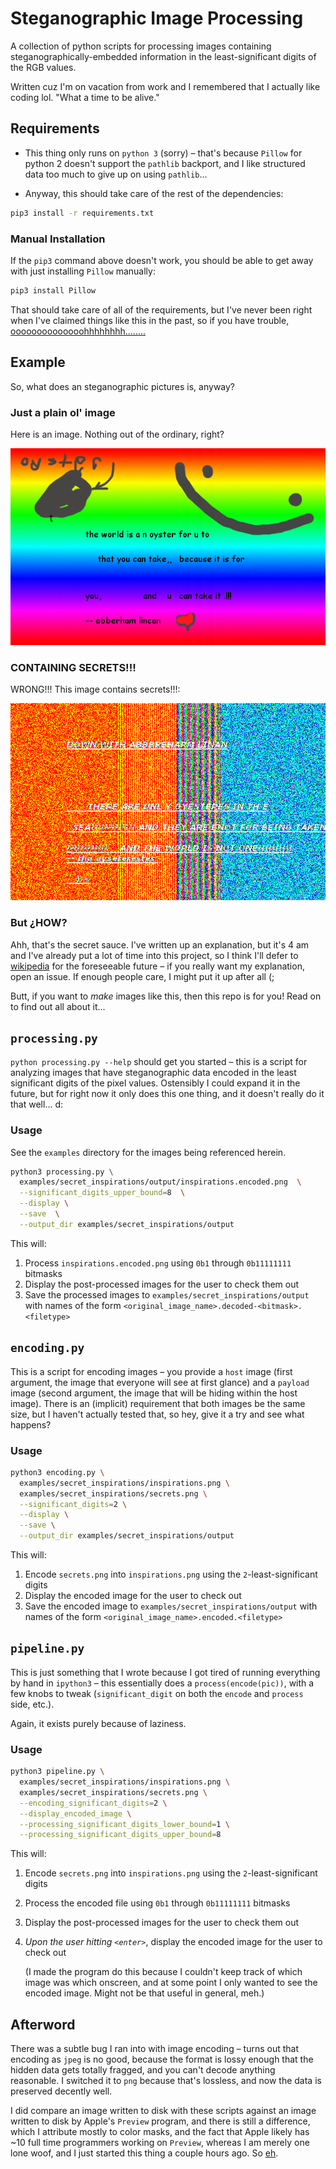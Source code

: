 # Steganographic Image Processing

A collection of python scripts for processing images containing
steganographically-embedded information in the least-significant digits of the
RGB values.

Written cuz I'm on vacation from work and I remembered that I actually like
coding lol. "What a time to be alive."

## Requirements
- This thing only runs on `python 3` (sorry) – that's because `Pillow` for
  python 2 doesn't support the `pathlib` backport, and I like structured data
  too much to give up on using `pathlib`...

- Anyway, this should take care of the rest of the dependencies:

```sh
pip3 install -r requirements.txt
```

### Manual Installation

If the `pip3` command above doesn't work, you should be able to get away with
just installing `Pillow` manually:

```sh
pip3 install Pillow
```

That should take care of all of the requirements, but I've never been right
when I've claimed things like this in the past, so if you have trouble,
[oooooooooooooohhhhhhhh........](https://www.youtube.com/watch?v=mX-wPxFsPgQ)

## Example

So, what does an steganographic pictures is, anyway?

### Just a plain ol' image

Here is an image. Nothing out of the ordinary, right?

![Orginary Image](examples/secret_inspirations/output/inspirations.encoded.png)

### CONTAINING SECRETS!!!

WRONG!!! This image contains secrets!!!:

![Hidden Secrets](examples/secret_inspirations/output/inspirations.encoded.decoded-0b1.png)

### But ¿HOW?

Ahh, that's the secret sauce. I've written up an explanation, but it's 4 am and
I've already put a lot of time into this project, so I think I'll defer to
[wikipedia](https://en.wikipedia.org/wiki/Steganography#Digital_messages) for
the foreseeable future – if you really want my explanation, open an issue. If
enough people care, I might put it up after all (;

Butt, if you want to _make_ images like this, then this repo is for you! Read on
to find out all about it...

## `processing.py`

`python processing.py --help` should get you started – this is a script for
analyzing images that have steganographic data encoded in the least significant
digits of the pixel values. Ostensibly I could expand it in the future, but for
right now it only does this one thing, and it doesn't really do it that well...
d:

### Usage

See the `examples` directory for the images being referenced herein.

```sh
python3 processing.py \
  examples/secret_inspirations/output/inspirations.encoded.png  \
  --significant_digits_upper_bound=8  \
  --display \
  --save  \
  --output_dir examples/secret_inspirations/output
```

This will:

1. Process `inspirations.encoded.png` using `0b1` through `0b11111111` bitmasks
1. Display the post-processed images for the user to check them out
1. Save the processed images to `examples/secret_inspirations/output`
   with names of the form `<original_image_name>.decoded-<bitmask>.<filetype>`

## `encoding.py`

This is a script for encoding images – you provide a `host` image (first
argument, the image that everyone will see at first glance) and a `payload`
image (second argument, the image that will be hiding within the host image).
There is an (implicit) requirement that both images be the same size, but I
haven't actually tested that, so hey, give it a try and see what happens?

### Usage

```sh
python3 encoding.py \
  examples/secret_inspirations/inspirations.png \
  examples/secret_inspirations/secrets.png \
  --significant_digits=2 \
  --display \
  --save \
  --output_dir examples/secret_inspirations/output
```

This will:

1. Encode `secrets.png` into `inspirations.png` using the `2`-least-significant
   digits
1. Display the encoded image for the user to check out
1. Save the encoded image to `examples/secret_inspirations/output`
   with names of the form `<original_image_name>.encoded.<filetype>`

## `pipeline.py`

This is just something that I wrote because I got tired of running everything by
hand in `ipython3` – this essentially does a `process(encode(pic))`, with a few
knobs to tweak (`significant_digit` on both the `encode` and `process` side,
etc.).

Again, it exists purely because of laziness.

### Usage

```sh
python3 pipeline.py \
  examples/secret_inspirations/inspirations.png \
  examples/secret_inspirations/secrets.png \
  --encoding_significant_digits=2 \
  --display_encoded_image \
  --processing_significant_digits_lower_bound=1 \
  --processing_significant_digits_upper_bound=8
```

This will:

1. Encode `secrets.png` into `inspirations.png` using the `2`-least-significant
   digits
1. Process the encoded file using `0b1` through `0b11111111` bitmasks
1. Display the post-processed images for the user to check them out
1. _Upon the user hitting `<enter>`_, display the encoded image for the user to
   check out

   (I made the program do this because I couldn't keep track of which image was
   which onscreen, and at some point I only wanted to see the encoded image.
   Might not be that useful in general, meh.)

 ## Afterword

 There was a subtle bug I ran into with image encoding – turns out that encoding
 as `jpeg` is no good, because the format is lossy enough that the hidden data
 gets totally fragged, and you can't decode anything reasonable. I switched it
 to `png` because that's lossless, and now the data is preserved decently well.

 I did compare an image written to disk with these scripts against an image
 written to disk by Apple's `Preview` program, and there is still a difference,
 which I attribute mostly to color masks, and the fact that Apple likely has ~10
 full time programmers working on `Preview`, whereas I am merely one lone woof,
 and I just started this thing a couple hours ago. So
 [eh](https://www.youtube.com/watch?v=uOJFhKriSH8).
